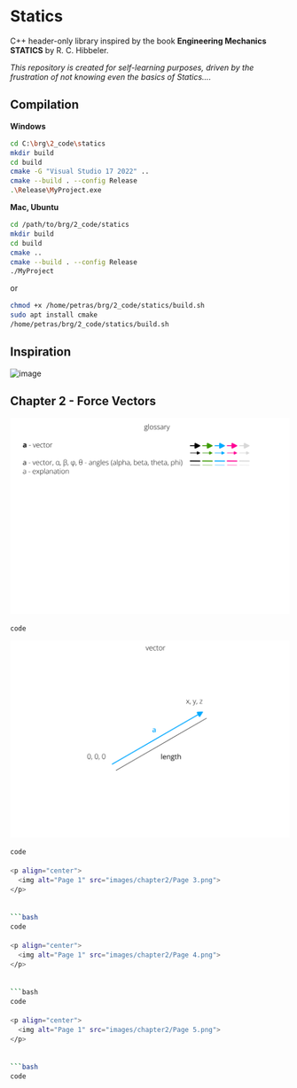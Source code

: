 # Statics

C++ header-only library inspired by the book **Engineering Mechanics STATICS** by R. C. Hibbeler.

_This repository is created for self-learning purposes, driven by the frustration of not knowing even the basics of Statics...._

## Compilation
**Windows**

```bash
cd C:\brg\2_code\statics
mkdir build
cd build
cmake -G "Visual Studio 17 2022" ..
cmake --build . --config Release
.\Release\MyProject.exe
```

**Mac, Ubuntu** 
```bash
cd /path/to/brg/2_code/statics
mkdir build
cd build
cmake ..
cmake --build . --config Release
./MyProject
```

or 

```bash
chmod +x /home/petras/brg/2_code/statics/build.sh
sudo apt install cmake
/home/petras/brg/2_code/statics/build.sh
```

## Inspiration
<img width="783" alt="image" src="https://github.com/petrasvestartas/statics/assets/18013985/bde2fff1-ce70-49c9-9abf-495edb5b7266">

## Chapter 2 - Force Vectors

<p align="center">
  <img alt="Page 1" src="images/chapter2/Page 1.png">
</p>


```bash
code
```

<p align="center">
  <img alt="Page 1" src="images/chapter2/Page 2.png">
</p>


```bash
code

<p align="center">
  <img alt="Page 1" src="images/chapter2/Page 3.png">
</p>


```bash
code

<p align="center">
  <img alt="Page 1" src="images/chapter2/Page 4.png">
</p>


```bash
code

<p align="center">
  <img alt="Page 1" src="images/chapter2/Page 5.png">
</p>


```bash
code
